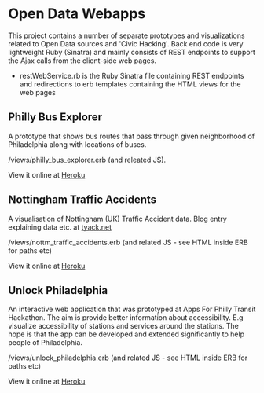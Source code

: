 Open Data Webapps
============

This project contains a number of separate prototypes and visualizations related to Open Data sources and 'Civic Hacking'.  Back end code is very lightweight Ruby (Sinatra) and mainly consists of REST endpoints to support the Ajax calls from the client-side web pages.

* restWebService.rb is the Ruby Sinatra file containing REST endpoints and redirections to erb templates containing the HTML views for the web pages

Philly Bus Explorer
---------------

A prototype that shows bus routes that pass through given neighborhood of Philadelphia along with locations of buses.

/views/philly_bus_explorer.erb (and releated JS). 

View it online at [Heroku](http://tyack.herokuapp.com/phillybusexplorer)

Nottingham Traffic Accidents
------------------------

A visualisation of Nottingham (UK) Traffic Accident data.  Blog entry explaining data etc. at [tyack.net](http://tyack.net/wp/2013/09/16/mapping-open-traffic-accident-data/)

/views/nottm_traffic_accidents.erb (and related JS - see HTML inside ERB for paths etc)

View it online at [Heroku](http://tyack.herokuapp.com/nottinghamtrafficaccidents)

Unlock Philadelphia
----------------

An interactive web application that was prototyped at Apps For Philly Transit Hackathon.  The aim is provide better information about accessibility. E.g visualize accessibility of stations and services around the stations. The hope is that the app can be developed and extended significantly to help people of Philadelphia.

/views/unlock_philadelphia.erb (and related JS - see HTML inside ERB for paths etc)

View it online at [Heroku](http://tyack.herokuapp.com/unlockphiladelphia)
